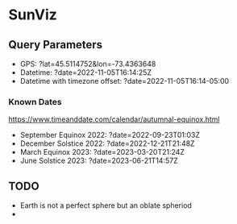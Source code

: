 # SunViz

## Query Parameters
- GPS: ?lat=45.5114752&lon=-73.4363648
- Datetime: ?date=2022-11-05T16:14:25Z
- Datetime with timezone offset: ?date=2022-11-05T16:14-05:00


### Known Dates

https://www.timeanddate.com/calendar/autumnal-equinox.html

- September Equinox 2022: ?date=2022-09-23T01:03Z
- December Solstice 2022: ?date=2022-12-21T21:48Z
- March Equinox 2023: ?date=2023-03-20T21:24Z
- June Solstice 2023: ?date=2023-06-21T14:57Z



## TODO
- Earth is not a perfect sphere but an oblate spheriod
- 